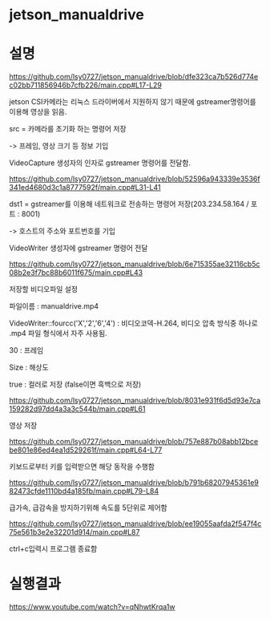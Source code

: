 # jetson_manualdrive

# 설명

https://github.com/lsy0727/jetson_manualdrive/blob/dfe323ca7b526d774ec02bb711856946b7cfb226/main.cpp#L17-L29

jetson CSI카메라는 리눅스 드라이버에서 지원하지 않기 때문에 gstreamer명령어를 이용해 영상을 읽음.

src = 카메라를 초기화 하는 명령어 저장

-> 프레임, 영상 크기 등 정보 기입

VideoCapture 생성자의 인자로 gstreamer 명령어를 전달함.

https://github.com/lsy0727/jetson_manualdrive/blob/52596a943339e3536f341ed4680d3c1a8777592f/main.cpp#L31-L41

dst1 = gstreamer를 이용해 네트워크로 전송하는 명령어 저장(203.234.58.164 / 포트 : 8001)

-> 호스트의 주소와 포트번호를 기입

VideoWriter 생성자에 gstreamer 명령어 전달

https://github.com/lsy0727/jetson_manualdrive/blob/6e715355ae32116cb5c08b2e3f7bc88b6011f675/main.cpp#L43

저장할 비디오파일 설정

파일이름 : manualdrive.mp4

VideoWriter::fourcc('X','2','6','4') : 비디오코덱-H.264, 비디오 압축 방식중 하나로 .mp4 파일 형식에서 자주 사용됨.

30 : 프레임

Size : 해상도

true : 컬러로 저장 (false이면 흑백으로 저장)

https://github.com/lsy0727/jetson_manualdrive/blob/8031e931f6d5d93e7ca159282d97dd4a3a3c544b/main.cpp#L61

영상 저장

https://github.com/lsy0727/jetson_manualdrive/blob/757e887b08abb12bcebe801e86ed4ea1d529261f/main.cpp#L64-L77

키보드로부터 키를 입력받으면 해당 동작을 수행함

https://github.com/lsy0727/jetson_manualdrive/blob/b791b68207945361e982473cfde1110bd4a185fb/main.cpp#L79-L84

급가속, 급감속을 방지하기위해 속도를 5단위로 제어함

https://github.com/lsy0727/jetson_manualdrive/blob/ee19055aafda2f547f4c75e561b3e2e32201d914/main.cpp#L87

ctrl+c입력시 프로그램 종료함

# 실행결과

https://www.youtube.com/watch?v=qNhwtKrqa1w
